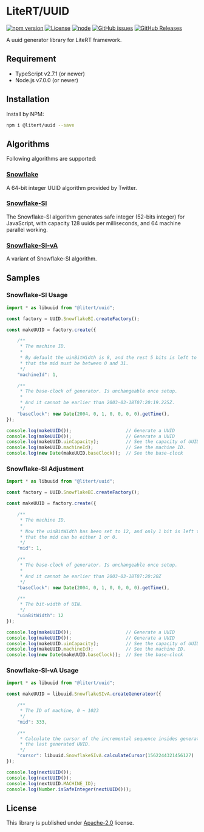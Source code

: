 # LiteRT/UUID

[![npm version](https://img.shields.io/npm/v/@litert/uuid.svg?colorB=brightgreen)](https://www.npmjs.com/package/@litert/uuid "Stable Version")
[![License](https://img.shields.io/npm/l/@litert/uuid.svg?maxAge=2592000?style=plastic)](https://github.com/litert/uuid/blob/master/LICENSE)
[![node](https://img.shields.io/node/v/@litert/uuid.svg?colorB=brightgreen)](https://nodejs.org/dist/latest-v8.x/)
[![GitHub issues](https://img.shields.io/github/issues/litert/uuid.js.svg)](https://github.com/litert/uuid.js/issues)
[![GitHub Releases](https://img.shields.io/github/release/litert/uuid.js.svg)](https://github.com/litert/uuid.js/releases "Stable Release")

A uuid generator library for LiteRT framework.

## Requirement

- TypeScript v2.7.1 (or newer)
- Node.js v7.0.0 (or newer)

## Installation

Install by NPM:

```sh
npm i @litert/uuid --save
```

## Algorithms

Following algorithms are supported:

### [Snowflake](https://blog.twitter.com/engineering/en_us/a/2010/announcing-snowflake.html)

A 64-bit integer UUID algorithm provided by Twitter.

### [Snowflake-SI](./docs/en-US/Snowflake-SI.md)

The Snowflake-SI algorithm generates safe integer (52-bits integer) for
JavaScript, with capacity 128 uuids per milliseconds, and 64 machine parallel
working.

### [Snowflake-SI-vA](./docs/en-US/Snowflake-SI-vA.md)

A variant of Snowflake-SI algorithm.

## Samples

### Snowflake-SI Usage

```ts
import * as libuuid from "@litert/uuid";

const factory = UUID.SnowflakeBI.createFactory();

const makeUUID = factory.create({

    /**
     * The machine ID.
     *
     * By default the uinBitWidth is 8, and the rest 5 bits is left to MID, so
     * that the mid must be between 0 and 31.
     */
    "machineId": 1,

    /**
     * The base-clock of generator. Is unchangeable once setup.
     *
     * And it cannot be earlier than 2003-03-18T07:20:19.225Z.
     */
    "baseClock": new Date(2004, 0, 1, 0, 0, 0, 0).getTime(),
});

console.log(makeUUID());                    // Generate a UUID
console.log(makeUUID());                    // Generate a UUID
console.log(makeUUID.uinCapacity);          // See the capacity of UUIDs in 1ms
console.log(makeUUID.machineId);            // See the machine ID.
console.log(new Date(makeUUID.baseClock));  // See the base-clock
```

### Snowflake-SI Adjustment

```ts
import * as libuuid from "@litert/uuid";

const factory = UUID.SnowflakeBI.createFactory();

const makeUUID = factory.create({

    /**
     * The machine ID.
     *
     * Now the uinBitWidth has been set to 12, and only 1 bit is left to MID, so
     * that the mid can be either 1 or 0.
     */
    "mid": 1,

    /**
     * The base-clock of generator. Is unchangeable once setup.
     *
     * And it cannot be earlier than 2003-03-18T07:20:20Z
     */
    "baseClock": new Date(2004, 0, 1, 0, 0, 0, 0).getTime(),

    /**
     * The bit-width of UIN.
     */
    "uinBitWidth": 12
});

console.log(makeUUID());                    // Generate a UUID
console.log(makeUUID());                    // Generate a UUID
console.log(makeUUID.uinCapacity);          // See the capacity of UUIDs in 1ms
console.log(makeUUID.machineId);            // See the machine ID.
console.log(new Date(makeUUID.baseClock));  // See the base-clock
```

### Snowflake-SI-vA Usage

```ts
import * as libuuid from "@litert/uuid";

const makeUUID = libuuid.SnowflakeSIvA.createGenerateor({

    /**
     * The ID of machine, 0 ~ 1023
     */
    "mid": 333,

    /**
     * Calculate the cursor of the incremental sequence insides generator by
     * the last generated UUID.
     */
    "cursor": libuuid.SnowflakeSIvA.calculateCursor(1562244321456127)
});

console.log(nextUUID());
console.log(nextUUID());
console.log(nextUUID.MACHINE_ID);
console.log(Number.isSafeInteger(nextUUID()));

```

## License

This library is published under [Apache-2.0](./LICENSE) license.
